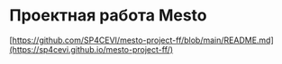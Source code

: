 # Проектная работа Mesto

[https://github.com/SP4CEVI/mesto-project-ff/blob/main/README.md](https://sp4cevi.github.io/mesto-project-ff/)
